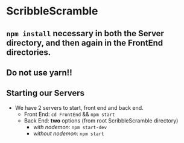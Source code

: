 # ScribbleScramble

## `npm install` necessary in both the Server directory, and then again in the FrontEnd directories.

## Do not use yarn!!

## Starting our Servers
- We have 2 servers to start, front end and back end.
  - Front End: `cd FrontEnd` && `npm start`
  - Back End: **two** options (from root ScribbleScramble directory)
    - *with nodemon*: `npm start-dev`
    - *without nodemon*: `npm start`
